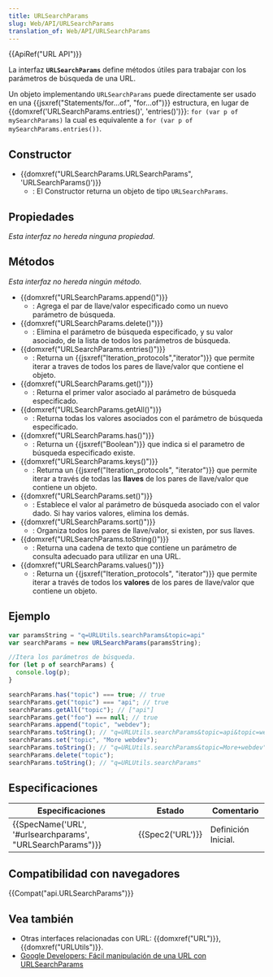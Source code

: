 ```yaml
---
title: URLSearchParams
slug: Web/API/URLSearchParams
translation_of: Web/API/URLSearchParams
---
```


{{ApiRef("URL API")}}

La interfaz **`URLSearchParams`** define métodos útiles para trabajar con los parámetros de búsqueda de una URL.

Un objeto implementando `URLSearchParams` puede directamente ser usado en una {{jsxref("Statements/for...of", "for...of")}} estructura, en lugar de {{domxref('URLSearchParams.entries()', 'entries()')}}: `for (var p of mySearchParams)` la cual es equivalente a `for (var p of mySearchParams.entries())`.

## Constructor

- {{domxref("URLSearchParams.URLSearchParams", 'URLSearchParams()')}}
  - : El Constructor returna un objeto de tipo `URLSearchParams`.

## Propiedades

_Esta interfaz no hereda ninguna propiedad._

## Métodos

_Esta interfaz no hereda ningún método._

- {{domxref("URLSearchParams.append()")}}
  - : Agrega el par de llave/valor especificado como un nuevo parámetro de búsqueda.
- {{domxref("URLSearchParams.delete()")}}
  - : Elimina el parámetro de búsqueda especificado, y su valor asociado, de la lista de todos los parámetros de búsqueda.
- {{domxref("URLSearchParams.entries()")}}
  - : Returna un {{jsxref("Iteration_protocols","iterator")}} que permite iterar a traves de todos los pares de llave/valor que contiene el objeto.
- {{domxref("URLSearchParams.get()")}}
  - : Returna el primer valor asociado al parámetro de búsqueda especificado.
- {{domxref("URLSearchParams.getAll()")}}
  - : Returna todas los valores asociados con el parámetro de búsqueda especificado.
- {{domxref("URLSearchParams.has()")}}
  - : Returna un {{jsxref("Boolean")}} que indica si el parametro de búsqueda especificado existe.
- {{domxref("URLSearchParams.keys()")}}
  - : Returna un {{jsxref("Iteration_protocols", "iterator")}} que permite iterar a través de todas las **llaves** de los pares de llave/valor que contiene un objeto.
- {{domxref("URLSearchParams.set()")}}
  - : Establece el valor al parámetro de búsqueda asociado con el valor dado. Si hay varios valores, elimina los demás.
- {{domxref("URLSearchParams.sort()")}}
  - : Organiza todos los pares de llave/valor, si existen, por sus llaves.
- {{domxref("URLSearchParams.toString()")}}
  - : Returna una cadena de texto que contiene un parámetro de consulta adecuado para utilizar en una URL.
- {{domxref("URLSearchParams.values()")}}
  - : Returna un {{jsxref("Iteration_protocols", "iterator")}} que permite iterar a través de todos los **valores** de los pares de llave/valor que contiene un objeto.

## Ejemplo

```js
var paramsString = "q=URLUtils.searchParams&topic=api"
var searchParams = new URLSearchParams(paramsString);

//Itera los parámetros de búsqueda.
for (let p of searchParams) {
  console.log(p);
}

searchParams.has("topic") === true; // true
searchParams.get("topic") === "api"; // true
searchParams.getAll("topic"); // ["api"]
searchParams.get("foo") === null; // true
searchParams.append("topic", "webdev");
searchParams.toString(); // "q=URLUtils.searchParams&topic=api&topic=webdev"
searchParams.set("topic", "More webdev");
searchParams.toString(); // "q=URLUtils.searchParams&topic=More+webdev"
searchParams.delete("topic");
searchParams.toString(); // "q=URLUtils.searchParams"
```

## Especificaciones

| Especificaciones                                                             | Estado               | Comentario          |
| ---------------------------------------------------------------------------- | -------------------- | ------------------- |
| {{SpecName('URL', '#urlsearchparams', "URLSearchParams")}} | {{Spec2('URL')}} | Definición Inicial. |

## Compatibilidad con navegadores

{{Compat("api.URLSearchParams")}}

## Vea también

- Otras interfaces relacionadas con URL: {{domxref("URL")}}, {{domxref("URLUtils")}}.
- [Google Developers: Fácil manipulación de una URL con URLSearchParams](https://developers.google.com/web/updates/2016/01/urlsearchparams?hl=en)

<!---->
